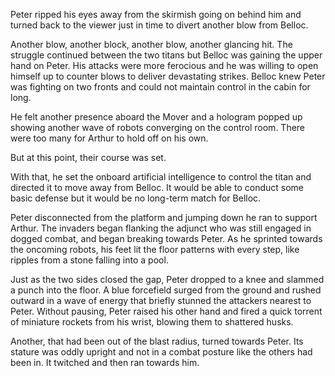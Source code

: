 Peter ripped his eyes away from the skirmish going on behind him and turned back to the viewer just in time to divert another blow from Belloc.

Another blow, another block, another blow, another glancing hit. The struggle continued between the two titans but Belloc was gaining the upper hand on Peter. His attacks were more ferocious and he was willing to open himself up to counter blows to deliver devastating strikes. Belloc knew Peter was fighting on two fronts and could not maintain control in the cabin for long.

He felt another presence aboard the Mover and a hologram popped up showing another wave of robots converging on the control room. There were too many for Arthur to hold off on his own.

But at this point, their course was set.

With that, he set the onboard artificial intelligence to control the titan and directed it to move away from Belloc. It would be able to conduct some basic defense but it would be no long-term match for Belloc.

Peter disconnected from the platform and jumping down he ran to support Arthur. The invaders began flanking the adjunct who was still engaged in dogged combat, and began breaking towards Peter. As he sprinted towards the oncoming robots, his feet lit the floor patterns with every step, like ripples from a stone falling into a pool.

Just as the two sides closed the gap, Peter dropped to a knee and slammed a punch into the floor. A blue forcefield surged from the ground and rushed outward in a wave of energy that briefly stunned the attackers nearest to Peter. Without pausing, Peter raised his other hand and fired a quick torrent of miniature rockets from his wrist, blowing them to shattered husks.

Another, that had been out of the blast radius, turned towards Peter. Its stature was oddly upright and not in a combat posture like the others had been in. It twitched and then ran towards him.

